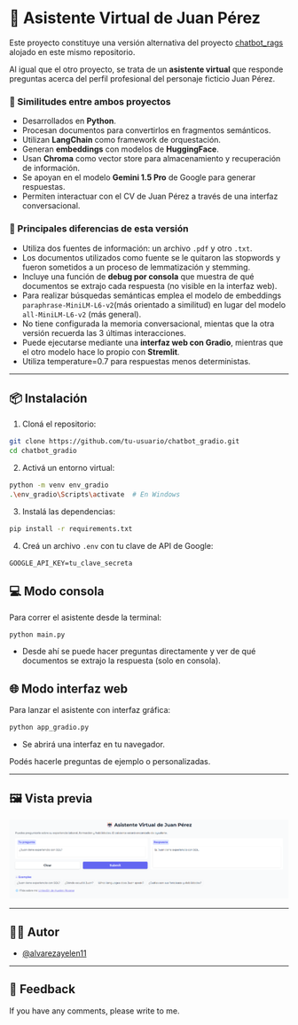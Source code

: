 # 🤖 Asistente Virtual de Juan Pérez

Este proyecto constituye una versión alternativa del proyecto [chatbot_rags](https://github.com/alvarezayelen11/chatbot_rags) alojado en este mismo repositorio.

Al igual que el otro proyecto, se trata de un **asistente virtual** que responde preguntas acerca del perfil profesional del personaje ficticio Juan Pérez. 

### 🔁 Similitudes entre ambos proyectos

- Desarrollados en **Python**.
- Procesan documentos para convertirlos en fragmentos semánticos.
- Utilizan **LangChain** como framework de orquestación.
- Generan **embeddings** con modelos de **HuggingFace**.
- Usan **Chroma** como vector store para almacenamiento y recuperación de información.
- Se apoyan en el modelo **Gemini 1.5 Pro** de Google para generar respuestas.
- Permiten interactuar con el CV de Juan Pérez a través de una interfaz conversacional.

### 🔀 Principales diferencias de esta versión

- Utiliza dos fuentes de información: un archivo `.pdf` y otro `.txt`.
- Los documentos utilizados como fuente se le quitaron las stopwords y fueron sometidos a un proceso de lemmatización y stemming.
- Incluye una función de **debug por consola** que muestra de qué documentos se extrajo cada respuesta (no visible en la interfaz web).
- Para realizar búsquedas semánticas emplea el modelo de embeddings `paraphrase-MiniLM-L6-v2`(más orientado a similitud) en lugar del modelo `all-MiniLM-L6-v2` (más general).
- No tiene configurada la memoria conversacional, mientas que la otra versión recuerda las 3 últimas interacciones. 
- Puede ejecutarse mediante una **interfaz web con Gradio**, mientras que el otro modelo hace lo propio con **Stremlit**.
- Utiliza temperature=0.7 para respuestas menos deterministas.

---

## 📦 Instalación

1. Cloná el repositorio:

```bash
git clone https://github.com/tu-usuario/chatbot_gradio.git
cd chatbot_gradio
```

2. Activá un entorno virtual:

```bash
python -m venv env_gradio
.\env_gradio\Scripts\activate  # En Windows
```

3. Instalá las dependencias:

```bash
pip install -r requirements.txt
```

4. Creá un archivo `.env` con tu clave de API de Google:

```dotenv
GOOGLE_API_KEY=tu_clave_secreta
```

## 💻 Modo consola
Para correr el asistente desde la terminal:

```bash
python main.py
```

- Desde ahí se puede hacer preguntas directamente y ver de qué documentos se extrajo la respuesta (solo en consola).

## 🌐 Modo interfaz web
Para lanzar el asistente con interfaz gráfica:

```bash
python app_gradio.py
```

- Se abrirá una interfaz en tu navegador.

Podés hacerle preguntas de ejemplo o personalizadas.

---

## 🖼️ Vista previa
![Screenshot Asistente Virtual](https://github.com/alvarezayelen11/chatbot_gradio/blob/master/screenshot_gradio.png)

---

## 🧑‍💻 Autor
- [@alvarezayelen11](https://github.com/alvarezayelen11)

---

## 📢 Feedback
If you have any comments, please write to me.
